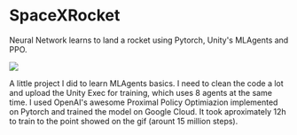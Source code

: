 # SpaceXRocket
Neural Network learns to land a rocket using Pytorch, Unity's MLAgents and PPO.

![](https://thumbs.gfycat.com/BabyishTerribleDesertpupfish-size_restricted.gif)

A little project I did to learn MLAgents basics. I need to clean the code a lot and upload the Unity Exec for training, which uses 8 agents at the same time. 
I used OpenAI's awesome Proximal Policy Optimiazion implemented on Pytorch and trained the model on Google Cloud. It took aproximately 12h to train to the point showed on the gif (arount 15 million steps).


